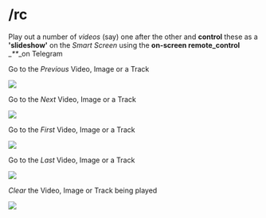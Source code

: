 # /rc

Play out a number of _videos_ \(say\) one after the other and **control** these as a **'slideshow'** on the _Smart Screen_ using the **on-screen remote\_control** \__\*\*_\_on Telegram

Go to the _Previous_ Video, Image or a Track

![](../.gitbook/assets/rc_p.png)

Go to the _Next_ Video, Image or a Track

![](../.gitbook/assets/rc_n.png)

Go to the _First_ Video, Image or a Track

![](../.gitbook/assets/rc_f-1.png)

Go to the _Last_ Video, Image or a Track

![](../.gitbook/assets/rc_l.png)

_Clear_ the Video, Image or Track being played

![](../.gitbook/assets/rc_c.png)

